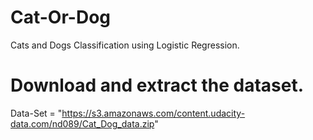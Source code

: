 # Cat-Or-Dog
Cats and Dogs Classification using Logistic Regression.

# Download and extract the dataset.
Data-Set = "https://s3.amazonaws.com/content.udacity-data.com/nd089/Cat_Dog_data.zip"
